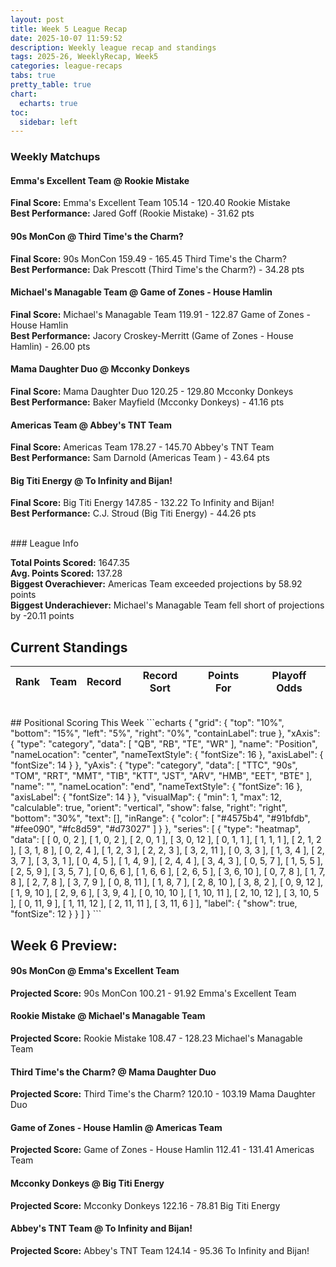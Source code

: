 ```yaml
---
layout: post
title: Week 5 League Recap
date: 2025-10-07 11:59:52
description: Weekly league recap and standings
tags: 2025-26, WeeklyRecap, Week5
categories: league-recaps
tabs: true
pretty_table: true
chart:
  echarts: true
toc:
  sidebar: left
---
```


### Weekly Matchups

#### Emma's Excellent Team @ Rookie Mistake

**Final Score:** Emma's Excellent Team 105.14 - 120.40 Rookie Mistake<br>
**Best Performance:** Jared Goff (Rookie Mistake) - 31.62 pts<br>


#### 90s MonCon @ Third Time's the Charm?

**Final Score:** 90s MonCon 159.49 - 165.45 Third Time's the Charm?<br>
**Best Performance:** Dak Prescott (Third Time's the Charm?) - 34.28 pts<br>


#### Michael's Managable Team @ Game of Zones - House Hamlin

**Final Score:** Michael's Managable Team 119.91 - 122.87 Game of Zones - House Hamlin<br>
**Best Performance:** Jacory Croskey-Merritt (Game of Zones - House Hamlin) - 26.00 pts<br>


#### Mama Daughter Duo @ Mcconky Donkeys

**Final Score:** Mama Daughter Duo 120.25 - 129.80 Mcconky Donkeys<br>
**Best Performance:** Baker Mayfield (Mcconky Donkeys) - 41.16 pts<br>


#### Americas Team  @ Abbey's TNT Team 

**Final Score:** Americas Team  178.27 - 145.70 Abbey's TNT Team <br>
**Best Performance:** Sam Darnold (Americas Team ) - 43.64 pts<br>


#### Big Titi Energy @ To Infinity and Bijan!

**Final Score:** Big Titi Energy 147.85 - 132.22 To Infinity and Bijan!<br>
**Best Performance:** C.J. Stroud (Big Titi Energy) - 44.26 pts<br>


<br>
### League Info 

**Total Points Scored:** 1647.35 <br>
**Avg. Points Scored:** 137.28<br>
**Biggest Overachiever:** Americas Team  exceeded projections by 58.92 points<br>
**Biggest Underachiever:** Michael's Managable Team fell short of projections by -20.11 points


## Current Standings

<table
data-click-to-select="true"
data-search="false"
data-toggle="table"
data-url="{{ "/assets/json/standings/Week_5_2025_standings.json"}}">
<thead>
<tr>
<th data-field="rank" data-halign="center" data-align="center" data-sortable="true">Rank</th>
<th data-field="team" data-halign="left" data-align="left" data-sortable="true">Team</th>
<th data-field="record" data-halign="center" data-align="center" data-sortable="true" data-sort-name="record_sort">Record</th>
<th data-field="record_sort" data-sortable="true" data-visible="false">Record Sort</th>
<th data-field="points_for" data-halign="center" data-align="center" data-sortable="true">Points For</th>
<th data-field="playoff_odds" data-halign="center" data-align="center" data-sortable="true">Playoff Odds</th>
</tr>
</thead>
</table>

<br>
## Positional Scoring This Week
```echarts
{
    "grid": {
        "top": "10%",
        "bottom": "15%",
        "left": "5%",
        "right": "0%",
        "containLabel": true
    },
    "xAxis": {
        "type": "category",
        "data": [
            "QB",
            "RB",
            "TE",
            "WR"
        ],
        "name": "Position",
        "nameLocation": "center",
        "nameTextStyle": {
            "fontSize": 16
        },
        "axisLabel": {
            "fontSize": 14
        }
    },
    "yAxis": {
        "type": "category",
        "data": [
            "TTC",
            "90s",
            "TOM",
            "RRT",
            "MMT",
            "TIB",
            "KTT",
            "JST",
            "ARV",
            "HMB",
            "EET",
            "BTE"
        ],
        "name": "",
        "nameLocation": "end",
        "nameTextStyle": {
            "fontSize": 16
        },
        "axisLabel": {
            "fontSize": 14
        }
    },
    "visualMap": {
        "min": 1,
        "max": 12,
        "calculable": true,
        "orient": "vertical",
        "show": false,
        "right": "right",
        "bottom": "30%",
        "text": [],
        "inRange": {
            "color": [
                "#4575b4",
                "#91bfdb",
                "#fee090",
                "#fc8d59",
                "#d73027"
            ]
        }
    },
    "series": [
        {
            "type": "heatmap",
            "data": [
                [
                    0,
                    0,
                    2
                ],
                [
                    1,
                    0,
                    2
                ],
                [
                    2,
                    0,
                    1
                ],
                [
                    3,
                    0,
                    12
                ],
                [
                    0,
                    1,
                    1
                ],
                [
                    1,
                    1,
                    1
                ],
                [
                    2,
                    1,
                    2
                ],
                [
                    3,
                    1,
                    8
                ],
                [
                    0,
                    2,
                    4
                ],
                [
                    1,
                    2,
                    3
                ],
                [
                    2,
                    2,
                    3
                ],
                [
                    3,
                    2,
                    11
                ],
                [
                    0,
                    3,
                    3
                ],
                [
                    1,
                    3,
                    4
                ],
                [
                    2,
                    3,
                    7
                ],
                [
                    3,
                    3,
                    1
                ],
                [
                    0,
                    4,
                    5
                ],
                [
                    1,
                    4,
                    9
                ],
                [
                    2,
                    4,
                    4
                ],
                [
                    3,
                    4,
                    3
                ],
                [
                    0,
                    5,
                    7
                ],
                [
                    1,
                    5,
                    5
                ],
                [
                    2,
                    5,
                    9
                ],
                [
                    3,
                    5,
                    7
                ],
                [
                    0,
                    6,
                    6
                ],
                [
                    1,
                    6,
                    6
                ],
                [
                    2,
                    6,
                    5
                ],
                [
                    3,
                    6,
                    10
                ],
                [
                    0,
                    7,
                    8
                ],
                [
                    1,
                    7,
                    8
                ],
                [
                    2,
                    7,
                    8
                ],
                [
                    3,
                    7,
                    9
                ],
                [
                    0,
                    8,
                    11
                ],
                [
                    1,
                    8,
                    7
                ],
                [
                    2,
                    8,
                    10
                ],
                [
                    3,
                    8,
                    2
                ],
                [
                    0,
                    9,
                    12
                ],
                [
                    1,
                    9,
                    10
                ],
                [
                    2,
                    9,
                    6
                ],
                [
                    3,
                    9,
                    4
                ],
                [
                    0,
                    10,
                    10
                ],
                [
                    1,
                    10,
                    11
                ],
                [
                    2,
                    10,
                    12
                ],
                [
                    3,
                    10,
                    5
                ],
                [
                    0,
                    11,
                    9
                ],
                [
                    1,
                    11,
                    12
                ],
                [
                    2,
                    11,
                    11
                ],
                [
                    3,
                    11,
                    6
                ]
            ],
            "label": {
                "show": true,
                "fontSize": 12
            }
        }
    ]
}
```
    
## Week 6 Preview:
#### 90s MonCon @ Emma's Excellent Team

**Projected Score:** 90s MonCon 100.21 - 91.92 Emma's Excellent Team<br>


#### Rookie Mistake @ Michael's Managable Team

**Projected Score:** Rookie Mistake 108.47 - 128.23 Michael's Managable Team<br>


#### Third Time's the Charm? @ Mama Daughter Duo

**Projected Score:** Third Time's the Charm? 120.10 - 103.19 Mama Daughter Duo<br>


#### Game of Zones - House Hamlin @ Americas Team 

**Projected Score:** Game of Zones - House Hamlin 112.41 - 131.41 Americas Team <br>


#### Mcconky Donkeys @ Big Titi Energy

**Projected Score:** Mcconky Donkeys 122.16 - 78.81 Big Titi Energy<br>


#### Abbey's TNT Team  @ To Infinity and Bijan!

**Projected Score:** Abbey's TNT Team  124.14 - 95.36 To Infinity and Bijan!<br>

